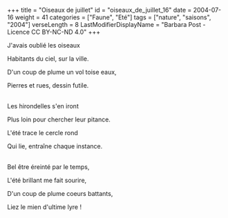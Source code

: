 +++
title = "Oiseaux de juillet"
id = "oiseaux_de_juillet_16"
date = 2004-07-16
weight = 41
categories = ["Faune", "Eté"]
tags = ["nature", "saisons", "2004"]
verseLength = 8
LastModifierDisplayName = "Barbara Post - Licence CC BY-NC-ND 4.0"
+++

J'avais oublié les oiseaux

Habitants du ciel, sur la ville.

D'un coup de plume un vol toise eaux,

Pierres et rues, dessin futile.

 \
Les hirondelles s'en iront

Plus loin pour chercher leur pitance.

L'été trace le cercle rond

Qui lie, entraîne chaque instance.

 \
Bel être éreinté par le temps,

L'été brillant me fait sourire,

D'un coup de plume coeurs battants,

Liez le mien d'ultime lyre !
